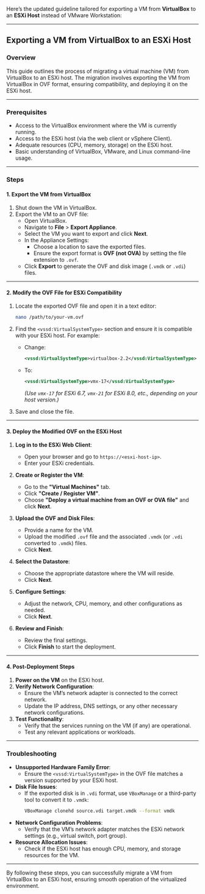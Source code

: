 Here’s the updated guideline tailored for exporting a VM from **VirtualBox** to an **ESXi Host** instead of VMware Workstation:

---

## Exporting a VM from VirtualBox to an ESXi Host

### Overview
This guide outlines the process of migrating a virtual machine (VM) from VirtualBox to an ESXi host. The migration involves exporting the VM from VirtualBox in OVF format, ensuring compatibility, and deploying it on the ESXi host.

---

### Prerequisites
- Access to the VirtualBox environment where the VM is currently running.
- Access to the ESXi host (via the web client or vSphere Client).
- Adequate resources (CPU, memory, storage) on the ESXi host.
- Basic understanding of VirtualBox, VMware, and Linux command-line usage.

---

### Steps

#### 1. Export the VM from VirtualBox
1. Shut down the VM in VirtualBox.
2. Export the VM to an OVF file:
   - Open VirtualBox.
   - Navigate to **File** > **Export Appliance**.
   - Select the VM you want to export and click **Next**.
   - In the Appliance Settings:
     - Choose a location to save the exported files.
     - Ensure the export format is **OVF (not OVA)** by setting the file extension to `.ovf`.
   - Click **Export** to generate the OVF and disk image (`.vmdk` or `.vdi`) files.

---

#### 2. Modify the OVF File for ESXi Compatibility
1. Locate the exported OVF file and open it in a text editor:
   ```bash
   nano /path/to/your-vm.ovf
   ```
2. Find the `<vssd:VirtualSystemType>` section and ensure it is compatible with your ESXi host. For example:
   - Change:
     ```xml
     <vssd:VirtualSystemType>virtualbox-2.2</vssd:VirtualSystemType>
     ```
   - To:
     ```xml
     <vssd:VirtualSystemType>vmx-17</vssd:VirtualSystemType>
     ```
     *(Use `vmx-17` for ESXi 6.7, `vmx-21` for ESXi 8.0, etc., depending on your host version.)*

3. Save and close the file.

---

#### 3. Deploy the Modified OVF on the ESXi Host
1. **Log in to the ESXi Web Client**:
   - Open your browser and go to `https://<esxi-host-ip>`.
   - Enter your ESXi credentials.
   
2. **Create or Register the VM**:
   - Go to the **"Virtual Machines"** tab.
   - Click **"Create / Register VM"**.
   - Choose **"Deploy a virtual machine from an OVF or OVA file"** and click **Next**.
   
3. **Upload the OVF and Disk Files**:
   - Provide a name for the VM.
   - Upload the modified `.ovf` file and the associated `.vmdk` (or `.vdi` converted to `.vmdk`) files.
   - Click **Next**.

4. **Select the Datastore**:
   - Choose the appropriate datastore where the VM will reside.
   - Click **Next**.

5. **Configure Settings**:
   - Adjust the network, CPU, memory, and other configurations as needed.
   - Click **Next**.

6. **Review and Finish**:
   - Review the final settings.
   - Click **Finish** to start the deployment.

---

#### 4. Post-Deployment Steps
1. **Power on the VM** on the ESXi host.
2. **Verify Network Configuration**:
   - Ensure the VM’s network adapter is connected to the correct network.
   - Update the IP address, DNS settings, or any other necessary network configurations.
3. **Test Functionality**:
   - Verify that the services running on the VM (if any) are operational.
   - Test any relevant applications or workloads.

---

### Troubleshooting
- **Unsupported Hardware Family Error**:
  - Ensure the `<vssd:VirtualSystemType>` in the OVF file matches a version supported by your ESXi host.
- **Disk File Issues**:
  - If the exported disk is in `.vdi` format, use `VBoxManage` or a third-party tool to convert it to `.vmdk`:
    ```bash
    VBoxManage clonehd source.vdi target.vmdk --format vmdk
    ```
- **Network Configuration Problems**:
  - Verify that the VM’s network adapter matches the ESXi network settings (e.g., virtual switch, port group).
- **Resource Allocation Issues**:
  - Check if the ESXi host has enough CPU, memory, and storage resources for the VM.

---

By following these steps, you can successfully migrate a VM from VirtualBox to an ESXi host, ensuring smooth operation of the virtualized environment.
